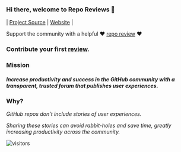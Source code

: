 ### Hi there, welcome to Repo Reviews 👋

| [Project Source](https://github.com/repo-reviews/repo-reviews.github.io) | [Website](https://repo-reviews.github.io) |

Support the community with a helpful ❤️ [repo review](https://github.com/repo-reviews/repo-reviews.github.io/blob/main/create.md) ❤️

### Contribute your first [review](https://github.com/repo-reviews/repo-reviews.github.io/blob/main/create.md).

### Mission
#### *Increase productivity and success in the GitHub community with a transparent, trusted forum that publishes user experiences.*

### Why?

*GitHub repos don’t include stories of user experiences.*

*Sharing these stories can avoid rabbit-holes and save time, greatly increasing productivity across the community.*

![visitors](https://visitor-badge.laobi.icu/badge?page_id=repo-reviews)
